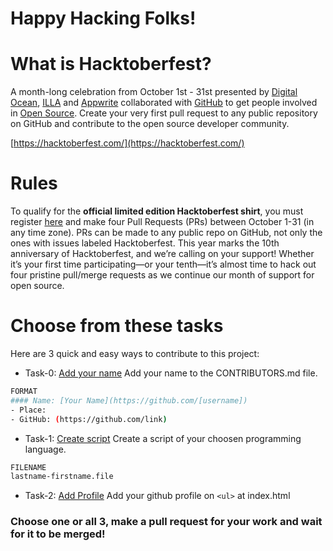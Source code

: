 # Happy Hacking Folks!

# What is Hacktoberfest?
A month-long celebration from October 1st - 31st presented by [Digital Ocean](https://www.digitalocean.com/), [ILLA](https://bit.ly/3QXPxq1) and [Appwrite](https://apwr.dev/485T4bQ) collaborated with [GitHub](https://github.com) to get people involved in [Open Source](https://github.com/open-source). Create your very first pull request to any public repository on GitHub and contribute to the open source developer community.

[https://hacktoberfest.com/](https://hacktoberfest.com/)

# Rules
To qualify for the __official limited edition Hacktoberfest shirt__, you must register [here](https://hacktoberfest.com/) and make four Pull Requests (PRs) between October 1-31 (in any time zone). PRs can be made to any public repo on GitHub, not only the ones with issues labeled Hacktoberfest. This year marks the 10th anniversary of Hacktoberfest, and we’re calling on your support! Whether it’s your first time participating—or your tenth—it’s almost time to hack out four pristine pull/merge requests as we continue our month of support for open source.

# Choose from these tasks

Here are 3 quick and easy  ways to contribute to this project:

* Task-0: [Add your name](https://github.com/jerumbaoa/hacktoberfest2K/blob/master/2k23/CONTRIBUTORS.md)
Add your name to the CONTRIBUTORS.md file.
```sh
FORMAT
#### Name: [Your Name](https://github.com/[username])
- Place:
- GitHub: (https://github.com/link)
```

* Task-1: [Create script](https://github.com/jerumbaoa/hacktoberfest2K/tree/master/2k23/scripts2023)
Create a script of your choosen programming language.
```sh
FILENAME
lastname-firstname.file
```

* Task-2: [Add Profile](https://github.com/jerumbaoa/hacktoberfest2K/blob/master/2k23/index.html)
Add your github profile on ```<ul>``` at index.html

### Choose one or all 3, make a pull request for your work and wait for it to be merged!